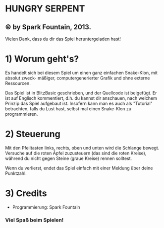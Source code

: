 # HUNGRY SERPENT
## © by Spark Fountain, 2013.

Vielen Dank, dass du dir das Spiel heruntergeladen hast!



# 1) Worum geht's?

Es handelt sich bei diesem Spiel um einen ganz einfachen Snake-Klon, mit absolut zweck-
mäßiger, computergenerierter Grafik und ohne externe Ressourcen.

Das Spiel ist in BlitzBasic geschrieben, und der Quellcode ist beigefügt. Er ist auf
Englisch kommentiert, d.h. du kannst dir anschauen, nach welchem Prinzip das Spiel
aufgebaut ist. Insofern kann man es auch als "Tutorial" betrachten, falls du Lust hast,
selbst mal einen Snake-Klon zu programmieren.



# 2) Steuerung

Mit den Pfeiltasten links, rechts, oben und unten wird die Schlange bewegt. Versuche auf
die roten Äpfel zuzusteuern (das sind die roten Kreise), während du nicht gegen Steine
(graue Kreise) rennen solltest.

Wenn du verlierst, endet das Spiel einfach mit einer Meldung über deine Punktzahl.



# 3) Credits

* Programmierung: Spark Fountain


### Viel Spaß beim Spielen!